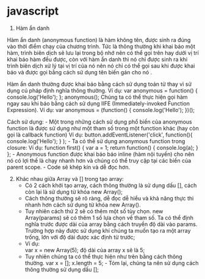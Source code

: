 # javascript

1. Hàm ẩn danh

Hàm ẩn danh (anonymous function) là hàm không tên, được sinh ra đúng vào thời điểm chạy của chương trình. Tức là thông thường khi khai báo một hàm,
trình biên dịch sẽ lưu lại trong bộ nhớ nên có thể gọi trên hay dưới vị trí khai báo hàm đều được, còn với hàm ẩn danh thì nó chỉ được sinh ra khi
trình biên dịch xử lý tại vị trí của nó nên nó chỉ có thể gọi sau khi được khai báo và được gọi bằng cách sử dụng tên biến gán cho nó .

Hàm ẩn danh thường được khai báo bằng cách sử dụng toán tử thay vì sử dụng cú pháp định nghĩa thông thường. Ví dụ:
var anonymous = function() {
console.log('Hello');
};
anonymous();
Chúng ta có thể thực hiện gọi hàm ngay sau khi báo bằng cách sử dụng IIFE (Immediately-invoked Function Expression). Ví dụ:
var anonymous = (function() {
console.log('Hello');
})();

Cách sử dụng: - Một trong những cách sử dụng phổ biến của anonymous function là được sử dụng như một tham số trong một function khác (hay còn gọi là callback function)
Ví dụ:
button.addEventListener('click', function(){
console.log('Hello');
}
); - Ta có thể sử dụng anonymous function trong closure:
Ví dụ: function first() {
var a = 1;
return function() {
console.log(a);
}
}; - Anonymous function được khai báo báo inline (hàm nội tuyến) cho nên nó có lợi thế là chạy nhanh hơn và chúng có thể truy cập tại các biến của parent scope. - Code sẽ khép kín và dễ đọc hơn.

2. Khác nhau giữa Array và [] trong tạo array:
   - Có 2 cách khởi tạo array, cách thông thường là sử dụng dấu [], cách còn lại là sử dụng từ khóa new Array();
   - Cách thông thường sẽ rõ ràng, dễ đọc dễ hiểu và khả năng thực thi nhanh hơn cách sử dụng từ khóa new Array().
   - Tuy nhiên cách thứ 2 sẽ có thêm một số tùy chọn. new Array(params) sẽ có thêm 1 số lựa chọn về tham số. Ta có thể định nghĩa trước được dài của array bằng cách
     truyền độ dài vào params. Trường hợp này được sử dụng khi chúng ta muốn tạo ra một array trống, lớn với độ dài được xác định từ trước;
   - Ví dụ:  
      var x = new Array(5); độ dài của array x sẽ là 5;
   - Tuy nhiên chúng ta có thể thực hiện như trên bằng cách thông thường.
     var x = [];
     x.length = 5; - Tóm lại, chúng ta nên sử dụng cách thông thường sử dụng dấu [];
